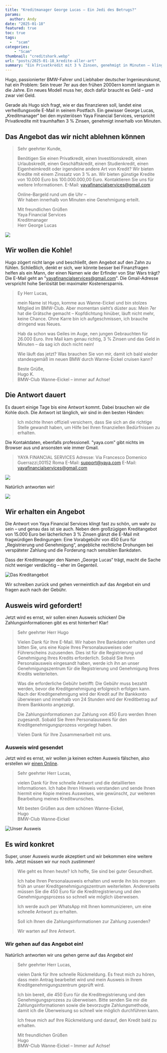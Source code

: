 ```yaml
---
title: "Kreditmanager George Lucas – Ein Jedi des Betrugs?"
params:
  author: Andy
date: "2025-01-18"
featured: true
toc: true
tags: 
  -  "scam"
categories:
    - "Scam"
thumbnail: "creditshark.webp"
url: "posts/2025-01-18_kredite-aller-art"
summary: "Ein Privatkredit mit 3 % Zinsen, genehmigt in Minuten – klingt wie ein Traum? Genau das richtige für Hugo, sein 7er BMW ist schon alt und er braucht was neues."
---
```


Hugo, passionierter BMW-Fahrer und Liebhaber deutscher Ingenieurskunst, hat ein Problem: Sein treuer 7er aus den frühen 2000ern kommt langsam in die Jahre. Ein neues Modell muss her, doch dafür braucht es Geld – und zwar viel Geld. 

Gerade als Hugo sich fragt, wie er das finanzieren soll, landet eine verheißungsvolle E-Mail in seinem Postfach. Ein gewisser George Lucas, „Kreditmanager“ bei den mysteriösen Yaya Financial Services, verspricht Privatkredite mit traumhaften 3 % Zinsen, genehmigt innerhalb von Minuten. 


## Das Angebot das wir nicht ablehnen können

> Sehr geehrter Kunde,  
>   
> Benötigen Sie einen Privatkredit, einen Investitionskredit, einen Urlaubskredit, einen Geschäftskredit, einen Studienkredit, einen Eigenheimkredit oder irgendeine andere Art von Kredit? Wir bieten Kredite mit einem Zinssatz von 3 % an. Wir bieten günstige Kredite von 10.000 Euro bis 100.000.000,00 Euro. Kontaktieren Sie uns für weitere Informationen. E-Mail: yayafinancialservices@gmail.com  
>   
> Online-Bargeld rund um die Uhr –  
> Wir haben innerhalb von Minuten eine Genehmigung erteilt.  
>   
> Mit freundlichen Grüßen  
> Yaya Financial Services  
> Kreditmanager  
> Herr George Lucas  

![](/posts/2025-01-18_kredite-aller-art/kredit.png)

## Wir wollen die Kohle!

Hugo zögert nicht lange und beschließt, dem Angebot auf den Zahn zu fühlen. Schließlich, denkt er sich, wer könnte besser bei Finanzfragen helfen als ein Mann, der einen Namen wie der Erfinder von Star Wars trägt? Die E-Mail geht an "yayafinancialservices@gmail.com". Die Gmail-Adresse verspricht hohe Seriösität bei maximaler Kostenersparnis.

> Ey Herr Lucas,  
>   
> mein Name ist Hugo, komme aus Wanne-Eickel und bin stolzes Mitglied im BMW-Club. Aber momentan sieht’s düster aus: Mein 7er hat die Grätsche gemacht – Kopfdichtung hinüber, läuft nicht mehr, keine Chance. Ohne Karre bin ich aufgeschmissen, ich brauche dringend was Neues.    
>   
> Hab da schon was Geiles im Auge, nen jungen Gebrauchten für 26.000 Euro. Ihre Mail kam genau richtig, 3 % Zinsen und das Geld in Minuten – da sag ich doch nicht nein!    
>   
> Wie läuft das jetzt? Was brauchen Sie von mir, damit ich bald wieder standesgemäß im neuen BMW durch Wanne-Eickel cruisen kann?    
>   
> Beste Grüße,    
> Hugo K.   
> BMW-Club Wanne-Eickel – immer auf Achse!    

## Die Antwort dauert

Es dauert einige Tage bis eine Antwort kommt. Dabei brauchen wir die Kohle doch. Die Antwort ist länglich, wir sind in den besten Händen:

> Ich möchte Ihnen offiziell versichern, dass Sie sich an die richtige Stelle gewandt haben, um Hilfe bei Ihren finanziellen Bedürfnissen zu erhalten. 

Die Kontaktdaten, ebenfalls professionell. "yaya.com" gibt nichts im Browser aus und ansonsten wie immer Gmail.

> YAYA FINANCIAL SERVICES
> Adresse: Via Francesco Domenico Guerrazzi,00152 Roma
> E-Mail: support@yaya.com
> E-Mail: yayafinancialservices@gmail.com

![](/posts/2025-01-18_kredite-aller-art/beantragung.png)

Natürlich antworten wir!

![](/posts/2025-01-18_kredite-aller-art/antrag.png)


## Wir erhalten ein Angebot

Die Antwort von Yaya Financial Services klingt fast zu schön, um wahr zu sein – und genau das ist sie auch. Neben dem großzügigen Kreditangebot von 15.000 Euro bei lächerlichen 3 % Zinsen glänzt die E-Mail mit fragwürdigen Bedingungen: Eine Vorabgebühr von 450 Euro für „Registrierung und Genehmigung“, angebliche rechtliche Drohungen bei verspäteter Zahlung und die Forderung nach sensiblen Bankdaten. 

Dass der Kreditmanager den Namen „George Lucas“ trägt, macht die Sache nicht weniger verdächtig – eher im Gegenteil.

![Das Kreditangebot](/posts/2025-01-18_kredite-aller-art/angebot.webp)

Wir schreiben zurück und gehen vermeintlich auf das Angebot ein und fragen auch nach der Gebühr.

## Ausweis wird gefordert!

Jetzt wird es ernst, wir sollen einen Ausweis schicken! Die Zahlungsinformationen gibt es erst hinterher! Klar!

> Sehr geehrter Herr Hugo 
>   
> Vielen Dank für Ihre E-Mail. Wir haben Ihre Bankdaten erhalten und bitten Sie, uns eine Kopie Ihres Personalausweises oder Führerscheins zuzusenden. Dies ist für die Registrierung und Genehmigung Ihres Kredits erforderlich. Sobald Sie Ihren Personalausweis eingesandt haben, werde ich ihn an unser Genehmigungszentrum für die Registrierung und Genehmigung Ihres Kredits weiterleiten.  
>   
> Was die erforderliche Gebühr betrifft: Die Gebühr muss bezahlt werden, bevor die Kreditgenehmigung erfolgreich erfolgen kann. Nach der Kreditgenehmigung wird der Kredit auf Ihr Bankkonto überwiesen und innerhalb von 24 Stunden wird der Kreditbetrag auf Ihrem Bankkonto angezeigt.  
>   
> Die Zahlungsinformationen zur Zahlung von 450 Euro werden Ihnen zugesandt. Sobald Sie Ihren Personalausweis für den Kreditgenehmigungsprozess vorgelegt haben.  
>   
> Vielen Dank für Ihre Zusammenarbeit mit uns.  


### Ausweis wird gesendet

Jetzt wird es ernst, wir wollen ja keinen echten Ausweis fälschen, also erstellen wir [einen Online](https://www.onlinewahn.de/generator/a-bestel.htm).

> Sehr geehrter Herr Lucas,  
>   
> vielen Dank für Ihre schnelle Antwort und die detaillierten Informationen. Ich habe Ihren Hinweis verstanden und sende Ihnen hiermit eine Kopie meines Ausweises, wie gewünscht, zur weiteren Bearbeitung meines Kreditwunsches.  
>   
> Mit besten Grüßen aus dem schönen Wanne-Eickel,  
> Hugo  
> BMW-Club Wanne-Eickel  

![Unser Ausweis](/posts/2025-01-18_kredite-aller-art/ausweis.webp)



## Es wird konkret

Super, unser Ausweis wurde akzeptiert und wir bekommen eine weitere Info. Jetzt müssen wir nur noch zustimmen!

> Wie geht es Ihnen heute? Ich hoffe, Sie sind bei guter Gesundheit.  
>   
> Ich habe Ihren Personalausweis erhalten und werde ihn bis morgen früh an unser Kreditgenehmigungszentrum weiterleiten. Andererseits müssen Sie die 450 Euro für die Kreditregistrierung und den Genehmigungsprozess so schnell wie möglich überweisen.  
>   
> Ich werde auch per WhatsApp mit Ihnen kommunizieren, um eine schnelle Antwort zu erhalten.  
>   
> Soll ich Ihnen die Zahlungsinformationen zur Zahlung zusenden?  
>   
> Wir warten auf Ihre Antwort.  

### Wir gehen auf das Angebot ein!

Natürlich antworten wir uns gehen gerne auf das Angebot ein!

> Sehr geehrter Herr Lucas,    
>   
> vielen Dank für Ihre schnelle Rückmeldung. Es freut mich zu hören, dass mein Antrag bearbeitet wird und mein Ausweis in Ihrem Kreditgenehmigungszentrum geprüft wird.    
>   
> Ich bin bereit, die 450 Euro für die Kreditregistrierung und den Genehmigungsprozess zu überweisen. Bitte senden Sie mir die Zahlungsinformationen sowie die bevorzugte Zahlungsmethode, damit ich die Überweisung so schnell wie möglich durchführen kann.    
>   
> Ich freue mich auf Ihre Rückmeldung und darauf, den Kredit bald zu erhalten.    
>   
> Mit freundlichen Grüßen    
> Hugo  
> BMW-Club Wanne-Eickel – Immer auf Achse!    
